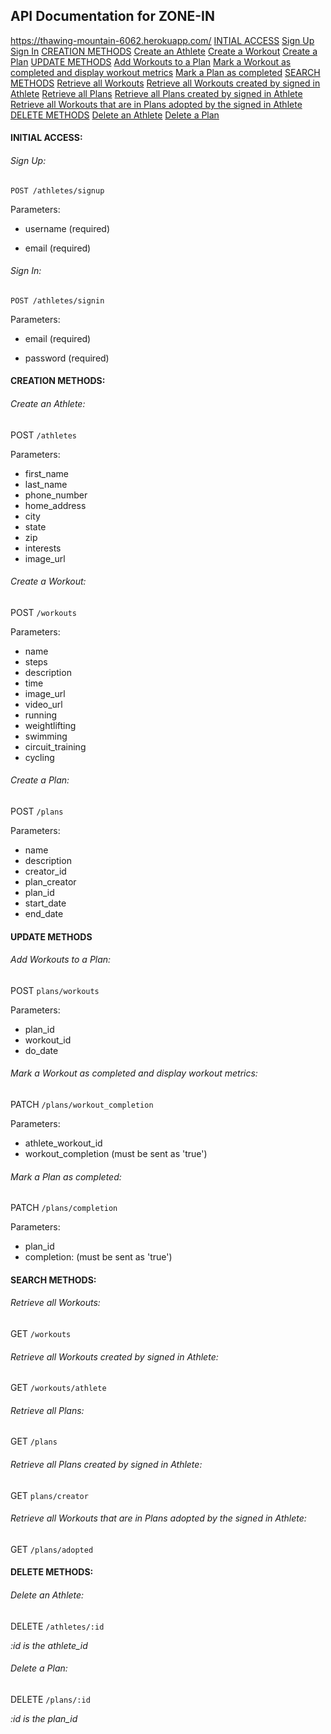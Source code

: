 ## API Documentation for ZONE-IN

https://thawing-mountain-6062.herokuapp.com/
[INTIAL ACCESS](#initial-access)
[Sign Up](#sign-up)
[Sign In](#sign-in)
[CREATION METHODS](#creation-methods)
[Create an Athlete](#create-an-athlete)
[Create a Workout](#create-a-workout)
[Create a Plan](#create-a-plan)
[UPDATE METHODS](#update-methods)
[Add Workouts to a Plan](#add-workouts-to-a-plan)
[Mark a Workout as completed and display workout metrics](#mark-a-workout-as-completed-and-display-workout-metrics)
[Mark a Plan as completed](#mark-a-plan-as-completed)
[SEARCH METHODS](#search-methods)
[Retrieve all Workouts](#retrieve-all-workouts)
[Retrieve all Workouts created by signed in Athlete](#retrieve-all-workouts-created-by_signed-in-athlete)
[Retrieve all Plans](#retrieve-all-plans)
[Retrieve all Plans created by signed in Athlete](#retrieve-all-plans-created-by-signed-in-athlete)
[Retrieve all Workouts that are in Plans adopted by the signed in Athlete](#retrieve-all-workouts-that-are-in-plans-adopted-by-the-signed-in-athlete)
[DELETE METHODS](#delete-methods)
[Delete an Athlete](#delete-an-athlete)
[Delete a Plan](#delete-a-plan)

#### INITIAL ACCESS:

###### Sign Up:

```POST /athletes/signup```

Parameters:

 
* username (required)


* email (required)

###### Sign In:

```POST /athletes/signin```

Parameters:


* email (required)


* password (required)

#### CREATION METHODS:

###### Create an Athlete:

POST ```/athletes```

Parameters:


* first_name
* last_name
* phone_number
* home_address
* city
* state
* zip
* interests
* image_url

###### Create a Workout:

POST ```/workouts```

Parameters:


* name
* steps
* description
* time
* image_url
* video_url
* running
* weightlifting
* swimming
* circuit_training
* cycling

###### Create a Plan:

POST ```/plans```

Parameters:


* name
* description
* creator_id
* plan_creator
* plan_id
* start_date
* end_date

#### UPDATE METHODS

###### Add Workouts to a Plan:

POST ```plans/workouts```

Parameters:


* plan_id
* workout_id
* do_date

###### Mark a Workout as completed and display workout metrics:

PATCH ```/plans/workout_completion```

Parameters:


* athlete_workout_id
* workout_completion (must be sent as 'true')

###### Mark a Plan as completed:

PATCH ```/plans/completion```

Parameters:


* plan_id
* completion: (must be sent as 'true')

#### SEARCH METHODS:

###### Retrieve all Workouts:

GET ```/workouts```

###### Retrieve all Workouts created by signed in Athlete:

GET ```/workouts/athlete```

###### Retrieve all Plans:

GET ```/plans```

###### Retrieve all Plans created by signed in Athlete:

GET ```plans/creator```

###### Retrieve all Workouts that are in Plans adopted by the signed in Athlete:

GET ```/plans/adopted```

#### DELETE METHODS:

###### Delete an Athlete:

DELETE ```/athletes/:id```

*:id is the athlete_id*

###### Delete a Plan:

DELETE ```/plans/:id```

*:id is the plan_id*